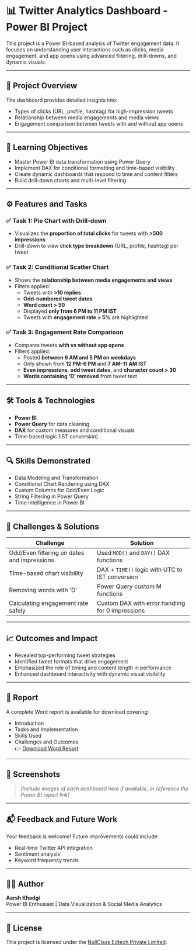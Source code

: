 # 📊 Twitter Analytics Dashboard - Power BI Project

This project is a Power BI-based analysis of Twitter engagement data. It focuses on understanding user interactions such as clicks, media engagement, and app opens using advanced filtering, drill-downs, and dynamic visuals.

---

## 🧠 Project Overview

The dashboard provides detailed insights into:
- Types of clicks (URL, profile, hashtag) for high-impression tweets
- Relationship between media engagements and media views
- Engagement comparison between tweets with and without app opens

---

## 🎯 Learning Objectives

- Master Power BI data transformation using Power Query
- Implement DAX for conditional formatting and time-based visibility
- Create dynamic dashboards that respond to time and content filters
- Build drill-down charts and multi-level filtering

---

## ⚙️ Features and Tasks

### ✅ Task 1: Pie Chart with Drill-down
- Visualizes the **proportion of total clicks** for tweets with **>500 impressions**
- Drill-down to view **click type breakdown** (URL, profile, hashtag) per tweet

### ✅ Task 2: Conditional Scatter Chart
- Shows the **relationship between media engagements and views**
- Filters applied:
  - Tweets with **>10 replies**
  - **Odd-numbered tweet dates**
  - **Word count > 50**
  - Displayed **only from 6 PM to 11 PM IST**
  - Tweets with **engagement rate > 5%** are highlighted

### ✅ Task 3: Engagement Rate Comparison
- Compares tweets **with vs without app opens**
- Filters applied:
  - Posted **between 9 AM and 5 PM on weekdays**
  - Only shown from **12 PM–6 PM** and **7 AM–11 AM IST**
  - **Even impressions**, **odd tweet dates**, and **character count > 30**
  - **Words containing 'D' removed** from tweet text

---

## 🛠 Tools & Technologies

- **Power BI**
- **Power Query** for data cleaning
- **DAX** for custom measures and conditional visuals
- Time-based logic (IST conversion)

---

## 🔍 Skills Demonstrated

- Data Modeling and Transformation
- Conditional Chart Rendering using DAX
- Custom Columns for Odd/Even Logic
- String Filtering in Power Query
- Time Intelligence in Power BI

---

## 🧩 Challenges & Solutions

| Challenge | Solution |
|----------|----------|
| Odd/Even filtering on dates and impressions | Used `MOD()` and `DAY()` DAX functions |
| Time-based chart visibility | DAX + `TIME()` logic with UTC to IST conversion |
| Removing words with 'D' | Power Query custom M functions |
| Calculating engagement rate safely | Custom DAX with error handling for 0 impressions |

---

## 📈 Outcomes and Impact

- Revealed top-performing tweet strategies
- Identified tweet formats that drive engagement
- Emphasized the role of timing and content length in performance
- Enhanced dashboard interactivity with dynamic visual visibility

---

## 📄 Report

A complete Word report is available for download covering:
- Introduction
- Tasks and Implementation
- Skills Used
- Challenges and Outcomes  
👉 [Download Word Report](./Twitter_Analytics_PowerBI_Report.docx)

---

## 📸 Screenshots

> *(Include images of each dashboard here if available, or reference the Power BI report link)*

---

## 📬 Feedback and Future Work

Your feedback is welcome! Future improvements could include:
- Real-time Twitter API integration
- Sentiment analysis
- Keyword frequency trends

---

## 👩‍💻 Author

**Aarsh Khadgi**  
Power BI Enthusiast | Data Visualization & Social Media Analytics

---

## 📄 License

This project is licensed under the [NullClass Edtech Private Limited](LICENSE).


